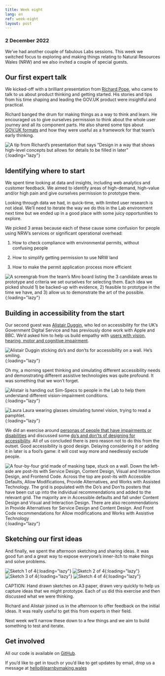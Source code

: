 ```yaml
---
title: Week eight
lang: en
ref: week-eight
layout: post
---
```


### 2 December 2022

We’ve had another couple of fabulous Labs sessions. This week we switched focus to exploring and making things relating to Natural Resources Wales (NRW) and we also invited a couple of special guests.

## Our first expert talk

We kicked-off with a brilliant presentation from [Richard Pope](https://richardpope.org/), who came to talk to us about product thinking and getting started. His stories and tips from his time shaping and leading the GOV.UK product were insightful and practical.

Richard banged the drum for making things as a way to think and learn. He encouraged us to give ourselves permission to think about the whole user journey and all its component parts. He also shared some tips about [GOV.UK formats](https://flic.kr/p/An8WNz) and how they were useful as a framework for that team’s early thinking.

![A tip from Richard’s presentation that says “Design in a way that shows high-level concepts but allows for details to be filled in later”](/assets/images/papal-message.png){:loading="lazy"}


## Identifying where to start
We spent time looking at data and insights, including web analytics and customer feedback. We aimed to identify areas of high-demand, high-value and/or high pain and give ourselves permission to prototype there.  

Looking through data we had, in quick-time, with limited user research is not ideal. We’ll need to iterate the way we do this in the Lab environment next time but we ended up in a good place with some juicy opportunities to explore.

We picked 3 areas because each of these cause some confusion for people using NRW’s services or significant operational overhead:

1. How to check compliance with environmental permits, without confusing people

1. How to simplify getting permission to use NRW land 

1. How to make the permit application process more efficient

![A screengrab from the team’s Miro board listing the 3 candidate areas to prototype and criteria we set ourselves for selecting them. Each idea we picked should 1) be backed-up with evidence, 2) feasible to prototype in the time we have, and 3) allow us to demonstrate the art of the possible.](/assets/images/where-to-start.png){:loading="lazy"}


## Building in accessibility from the start
Our second guest was [Alistair Duggin](https://alistairduggin.com), who led on accessibility for the UK’s Government Digital Service and has previously done work with Apple and BBC. We’d asked him to help us build empathy with [users with vision, hearing, motor and cognitive impairment](https://accessibility.blog.gov.uk/2016/05/16/consider-the-range-of-people-that-will-use-your-product-or-service/). 

![Alistair Duggin sticking do’s and don’ts for accessibility on a wall.  He’s smiling.](/assets/images/alistair-duggin-smiling.jpeg){:loading="lazy"}

Oh my, a morning spent thinking and simulating different accessibility needs and demonstrating different assistive technologies was quite profound.  It was something that we won’t forget.

![Alistair is handing out Sim-Specs to people in the Lab to help them understand different vision-impairment conditions.](/assets/images/handing-out-specs.jpeg){:loading="lazy"}

![Laura Laura wearing glasses simulating tunnel vision, trying to read a pamphlet.](/assets/images/laura-sim-specs.jpeg){:loading="lazy"}

We did an exercise around [personas of people that have impairments or disabilities](https://www.gov.uk/government/publications/understanding-disabilities-and-impairments-user-profiles) and discussed some [do’s and don'ts of designing for accessibility](https://accessibility.blog.gov.uk/2016/09/02/dos-and-donts-on-designing-for-accessibility/).  All of us concluded there is zero reason not to do this from the outset. Good accessibility is good design. Delaying considering it or adding it in later is a fool’s game: it will cost way more and needlessly exclude people. 

![A four-by-four grid made of masking tape, stuck on a wall.  Down the left-side are post-its with Service Design, Content Design, Visual and Interaction Design, and Frontend Code.  Across the top are post-its with Accessible Defaults, Allow Modifications, Provide Alternatives, and Works with Assisted Technology.  The grid is populated with the Do’s and Don’ts posters that have been cut up into the individual recommendations and added to the relevant grid.  The majority are in Accessible defaults and fall under Content Design and Visual and Interaction Design. There are also recommendations in Provide Alternatives for Service Design and Content Design. And Front Code recommendations for Allow modifications and Works with Assistive Technology](/assets/images/accessibility-grid.jpeg){:loading="lazy"}


## Sketching our first ideas
And finally, we spent the afternoon sketching and sharing ideas.  It was good fun and a great way to expose everyone’s inner-itch to make things and solve problems.

![Sketch 1 of 4](/assets/images/sketch1.jpeg){:loading="lazy"} ![Sketch 2 of 4](/assets/images/sketch2.jpeg){:loading="lazy"} ![Sketch 3 of 4](/assets/images/sketch3.jpeg){:loading="lazy"} ![Sketch 4 of 4](/assets/images/sketch4.jpeg){:loading="lazy"}

CAPTION: Hand drawn sketches on A3 paper, drawn very quickly to help us capture ideas that we might prototype. Each of us did this exercise and then discussed what we were thinking.

Richard and Alistair joined us in the afternoon to offer feedback on the initial ideas. It was really useful to get this from experts in their field.

Next week we’ll narrow these down to a few things and we aim to build something to test and iterate. 


## Get involved
All our code is available on [GitHub](https://github.com/orgs/learnbymakingwales/repositories).

If you’d like to get in touch or you’d like to get updates by email, drop us a message at [hello@learnbymaking.wales](mailTo:hello@learnbymaking.wales)







